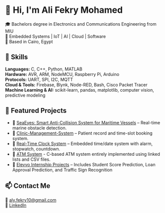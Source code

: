 # 👋 Hi, I'm Ali Fekry Mohamed

🎓 Bachelors degree in Electronics and Communications Engineering from MIU  
🔧 Embedded Systems | IoT | AI | Cloud | Software  
📍 Based in Cairo, Egypt

## 🔧 Skills
**Languages:** C, C++, Python, MATLAB  
**Hardware:** AVR, ARM, NodeMCU, Raspberry Pi, Arduino  
**Protocols:** UART, SPI, I2C, MQTT  
**Cloud & Tools:** Firebase, Blynk, Node-RED, Bash, Cisco Packet Tracer
**Machine Learning & AI:** scikit-learn, pandas, matplotlib, computer vision, predictive modeling

## 📂 Featured Projects
- 🔹 [SeaEyes: Smart Anti-Collision System for Maritime Vessels](https://github.com/Ali-Fekry/SeaEyes-Smart-Anti-Collision-System-for-Maritime-Vessels) – Real-time marine obstacle detection. 
- 🔹 [Clinic-Management-System](https://github.com/Ali-Fekry/Clinic-Management-System) – Patient record and time-slot booking system.  
- 🔹 [Real-Time Clock System](https://github.com/Ali-Fekry/Real-Time-Clock-System) – Embedded time/date system with alarm, stopwatch, countdown.
- 🔹 [ATM System](https://github.com/Ali-Fekry/ATM-system-using-linked-lists-and-CSV-files) - C-based ATM system entirely implemented using linked lists and CSV files.
- 🔹 [Elevvo Internship Projects](#) – Includes Student Score Prediction, Loan Approval Prediction, and Traffic Sign Recognition

## 📫 Contact Me
📧 aly.fekry10@gmail.com  
🔗 [LinkedIn](https://www.linkedin.com/in/ali-fekry)  
